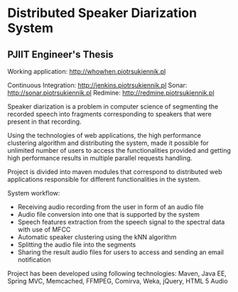 Distributed Speaker Diarization System
======================================

PJIIT Engineer's Thesis
---------------------------------------

Working application: http://whowhen.piotrsukiennik.pl

Continuous Integration: http://jenkins.piotrsukiennik.pl
Sonar: http://sonar.piotrsukiennik.pl
Redmine: http://redmine.piotrsukiennik.pl


Speaker diarization is a problem in computer science of segmenting the recorded speech into fragments corresponding to speakers that were present in that recording.

Using the technologies of web applications, the high performance clustering algorithm and distributing the system, made it possible for unlimited number of users to access the functionalities provided and getting high performance results in multiple parallel requests handling.

Project is divided into maven modules that correspond to distributed web applications responsible for different functionalities in the system.

System workflow:

- Receiving audio recording from the user in form of an audio file
- Audio file conversion into one that is supported by the system
- Speech features extraction from the speech signal to the spectral data with use of MFCC
- Automatic speaker clustering using the kNN algorithm
- Splitting the audio file into the segments
- Sharing the result audio files for users to access and sending an email notification

Project has been developed using following technologies:
  Maven, Java EE, Spring MVC, Memcached, FFMPEG, Comirva, Weka, jQuery, HTML 5 Audio
